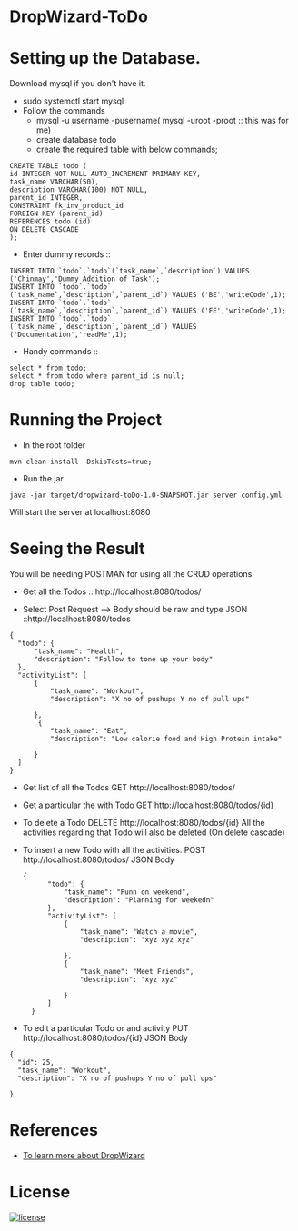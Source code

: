 # DropWizard-ToDo

# Setting up the Database. 
Download mysql if you don't have it. 
* sudo systemctl start mysql
* Follow the commands
  - mysql -u username -pusername( mysql -uroot -proot :: this was for me)
  - create database todo
  - create the required table with below commands;

``` 
CREATE TABLE todo (
id INTEGER NOT NULL AUTO_INCREMENT PRIMARY KEY,
task_name VARCHAR(50),
description VARCHAR(100) NOT NULL,
parent_id INTEGER,
CONSTRAINT fk_inv_product_id
FOREIGN KEY (parent_id)
REFERENCES todo (id)
ON DELETE CASCADE
);
```
* Enter dummy records ::
```
INSERT INTO `todo`.`todo`(`task_name`,`description`) VALUES ('Chinmay','Dummy Addition of Task');
INSERT INTO `todo`.`todo`
(`task_name`,`description`,`parent_id`) VALUES ('BE','writeCode',1);
INSERT INTO `todo`.`todo`
(`task_name`,`description`,`parent_id`) VALUES ('FE','writeCode',1);
INSERT INTO `todo`.`todo`
(`task_name`,`description`,`parent_id`) VALUES ('Documentation','readMe',1);
```
* Handy commands ::
```
select * from todo;
select * from todo where parent_id is null;
drop table todo;
```

# Running the Project
* In the root folder
```
mvn clean install -DskipTests=true; 
```
* Run the jar
```
java -jar target/dropwizard-toDo-1.0-SNAPSHOT.jar server config.yml
```
Will start the server at localhost:8080

# Seeing the Result
You will be needing POSTMAN for using all the CRUD operations

* Get all the Todos :: http://localhost:8080/todos/

* Select Post Request --> Body should be raw and type JSON ::http://localhost:8080/todos
```
{
  "todo": {
      "task_name": "Health",
      "description": "Follow to tone up your body"
  },
  "activityList": [
      {
          "task_name": "Workout",
          "description": "X no of pushups Y no of pull ups"

      },
       {
          "task_name": "Eat",
          "description": "Low calorie food and High Protein intake"

      }
  ]
}
```    
* Get list of all the Todos 
  GET http://localhost:8080/todos/

* Get a particular the with Todo
  GET http://localhost:8080/todos/{id}

* To delete a Todo
  DELETE http://localhost:8080/todos/{id} All the activities regarding that Todo will also be deleted (On delete cascade)

* To insert a new Todo with all the activities.
  POST http://localhost:8080/todos/
  JSON Body
  ```
  {
        "todo": {
            "task_name": "Funn on weekend",
            "description": "Planning for weekedn"
        },
        "activityList": [
            {
                "task_name": "Watch a movie",
                "description": "xyz xyz xyz"
                
            },
            {
                "task_name": "Meet Friends",
                "description": "xyz xyz"

            }
        ]
    }
  ```

* To edit a particular Todo or and activity
  PUT http://localhost:8080/todos/{id}
  JSON Body
```
{
  "id": 25,
  "task_name": "Workout",
  "description": "X no of pushups Y no of pull ups"

}
```
  
# References
* [To learn more about DropWizard](https://javadoc.io/doc/io.dropwizard/dropwizard-project)

# License

[![license](https://img.shields.io/github/license/DAVFoundation/captain-n3m0.svg?style=flat-square)](https://github.com/DAVFoundation/captain-n3m0/blob/master/LICENSE)



